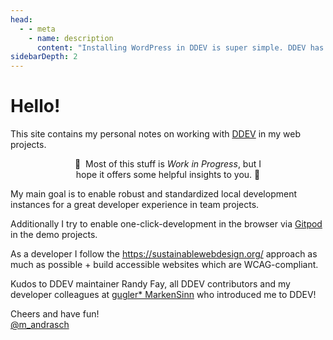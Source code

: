 ```yaml
---
head:
  - - meta
    - name: description
      content: "Installing WordPress in DDEV is super simple. DDEV has already built-in support for the WordPress Command Line Tools (WP-CLI),therefore you can just download WordPress and install it locally:"
sidebarDepth: 2
---
```


# Hello!

This site contains my personal notes on working with [DDEV](/what-is-ddev) in my web projects.

<p style="text-align:center;">🚧 &nbsp;Most of this stuff is <i>Work in Progress</i>, but I<br> hope it offers some helpful insights to you. 🚧</p>

My main goal is to enable robust and standardized local development instances for a great developer experience in team projects.

Additionally I try to enable one-click-development in the browser via [Gitpod](/ddev-meets-gitpod) in the demo projects.

As a developer I follow the https://sustainablewebdesign.org/ approach as much as possible + build accessible websites which are WCAG-compliant.

Kudos to DDEV maintainer Randy Fay, all DDEV contributors and my developer colleagues at [gugler\* MarkenSinn](https://markensinn.at/) who introduced me to DDEV!

Cheers and have fun!<br>
[@m_andrasch](https://twitter.com/m_andrasch)
